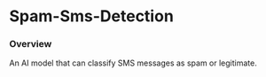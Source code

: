 # Spam-Sms-Detection
### Overview
An AI model that can classify SMS messages as spam or legitimate.
